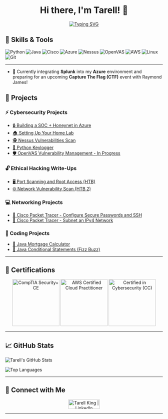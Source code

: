 <h1 align="center">Hi there, I'm Tarell! 👋</h1>

<p align="center">
  <a href="https://git.io/typing-svg">
    <img src="https://readme-typing-svg.demolab.com/?lines=Cybersecurity+and+Data+Enthusiast+;Welcome+To+My+Github!&center=true&size=35&width=800&height=200" alt="Typing SVG" />
  </a>
</p>

## 🔧 Skills & Tools

![Python](https://img.shields.io/badge/Python-3776AB?style=flat&logo=python&logoColor=white)
![Java](https://img.shields.io/badge/Java-007396?style=flat&logo=java&logoColor=white)
![Cisco](https://img.shields.io/badge/Cisco-000?style=flat&logo=Cisco&logoColor=white)
![Azure](https://img.shields.io/badge/Microsoft_Azure-008AD7?style=flat&logo=azure&logoColor=white)
![Nessus](https://img.shields.io/badge/Nessus-FF0000?style=flat&logo=nessus&logoColor=white)
![OpenVAS](https://img.shields.io/badge/OpenVAS-4CAF50?style=flat&logo=openvas&logoColor=white)
![AWS](https://img.shields.io/badge/AWS-232F3E?style=flat&logo=amazon-aws&logoColor=white)
![Linux](https://img.shields.io/badge/Linux-FCC624?style=flat&logo=linux&logoColor=black)
![Git](https://img.shields.io/badge/Git-F05032?style=flat&logo=git&logoColor=white)

---
- 🔭  Currently integrating **Splunk** into my **Azure** environment and preparing for an upcoming **Capture The Flag (CTF)** event with Raymond James!
## 🚀 Projects

### ⚡ **Cybersecurity Projects**

- [🔒 Building a SOC + Honeynet in Azure](https://github.com/TarellKing/Building-a-SOC-Honeynet-in-Azure/tree/main)
- [🏠 Setting Up Your Home Lab](https://github.com/TarellKing/Home-Lab/tree/main)
- [🕵️ Nessus Vulnerabilities Scan](https://github.com/TarellKing/Nessus-Vulnerabilities-scan/blob/main/README.md)
- [🔑 Python Keylogger](https://github.com/TarellKing/PythonKeylogger.git)
- [🛡️ OpenVAS Vulnerability Management - In Progress](https://github.com/TarellKing/OpenVas-Vulnerability-Management)

### 🔓 **Ethical Hacking Write-Ups**

- [🖥️ Port Scanning and Root Access (HTB)](https://github.com/TarellKing/-Port-Scanning-and-Root-Access.git)
- [🌐 Network Vulnerability Scan (HTB 2)](https://github.com/TarellKing/Network-Vulnerability-Scan-HTB-2-.git)

### 💻 **Networking Projects**

- [🔧 Cisco Packet Tracer - Configure Secure Passwords and SSH](https://github.com/TarellKing/Cisco-Packet-Tracer/tree/main)
- [🔗 Cisco Packet Tracer - Subnet an IPv4 Network](https://github.com/TarellKing/Cisco-Packet-Tracer2/tree/main)

### 💾 **Coding Projects**

- [🏦 Java Mortgage Calculator](https://github.com/TarellKing/Java-Mortgage-Calculator.git)
- [🐝 Java Conditional Statements (Fizz Buzz)](https://github.com/TarellKing/JavaConditionalStatements.git)

---

## 📜 Certifications

<p align="center">
  <img src="https://github.com/user-attachments/assets/761a489b-7231-4b98-8982-e7f570b39cf5" alt="CompTIA Security+ CE" width="150"/>
  <img src="https://github.com/user-attachments/assets/48786f6b-f28a-4398-982d-2a93f1eb9efe" alt="AWS Certified Cloud Practitioner" width="150"/>
  <img src="https://github.com/user-attachments/assets/3cf3e3e6-31bf-4453-9477-d68792fc0e8e" alt="Certified in Cybersecurity (CC)" width="150"/>
</p>

---

## 📈 GitHub Stats

![Tarell's GitHub Stats](https://github-readme-stats.vercel.app/api?username=TarellKing&show_icons=true&theme=dracula)

![Top Languages](https://github-readme-stats.vercel.app/api/top-langs/?username=TarellKing&layout=compact&theme=dracula)

---

## 🤝 Connect with Me

<p align="center">
  <a href="https://www.linkedin.com/in/tarellking/" target="blank">
<img align="center" src="https://img.shields.io/badge/LinkedIn-0A66C2?style=for-the-badge&logo=linkedin&logoColor=white" alt="Tarell King | LinkedIn" height="30" width="100" />
  </a>

  </a>
  <!-- Add more social links if desired -->
</p>

---

<!--
## 📢 Latest Blog Posts

<!-- You can integrate your blog posts here using GitHub Actions or third-party services -->


